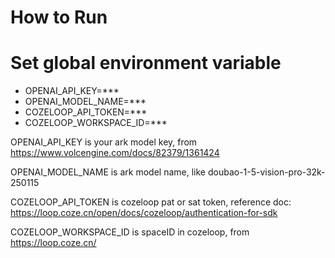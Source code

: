 # How to Run

# Set global environment variable
- OPENAI_API_KEY=***
- OPENAI_MODEL_NAME=***
- COZELOOP_API_TOKEN=***
- COZELOOP_WORKSPACE_ID=***

OPENAI_API_KEY is your ark model key, from https://www.volcengine.com/docs/82379/1361424

OPENAI_MODEL_NAME is ark model name, like doubao-1-5-vision-pro-32k-250115

COZELOOP_API_TOKEN is cozeloop pat or sat token, reference doc: https://loop.coze.cn/open/docs/cozeloop/authentication-for-sdk

COZELOOP_WORKSPACE_ID is spaceID in cozeloop, from https://loop.coze.cn/